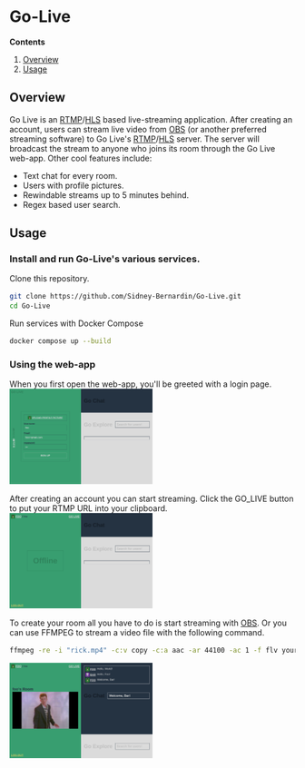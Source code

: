 # Go-Live

**Contents**
1. [Overview](#overview)
1. [Usage](#usage)

## Overview
Go Live is an [RTMP](https://en.wikipedia.org/wiki/Real-Time_Messaging_Protocol)/[HLS](https://en.wikipedia.org/wiki/HTTP_Live_Streaming) based live-streaming application. After creating an account, users can stream live video from [OBS](https://obsproject.com/) (or another preferred streaming software) to Go Live's [RTMP](https://en.wikipedia.org/wiki/Real-Time_Messaging_Protocol)/[HLS](https://en.wikipedia.org/wiki/HTTP_Live_Streaming) server. The server will broadcast the stream to anyone who joins its room through the Go Live web-app. Other cool features include:

* Text chat for every room.
* Users with profile pictures.
* Rewindable streams up to 5 minutes behind.
* Regex based user search.

<!---
For more on how this project works, visit my [portfolio](https://sidney-bernardin.github.io/project/?id=go_live).
-->

## Usage

### Install and run Go-Live's various services.

Clone this repository.
``` bash
git clone https://github.com/Sidney-Bernardin/Go-Live.git
cd Go-Live
```

Run services with Docker Compose
``` bash
docker compose up --build
```

### Using the web-app
When you first open the web-app, you'll be greeted with a login page.
<img src="./examples/signin.png" width="50%" />

After creating an account you can start streaming. Click the GO_LIVE button to put your RTMP URL into your clipboard.
<img src="./examples/home.png" width="50%" />

To create your room all you have to do is start streaming with [OBS](https://obsproject.com/). Or you can use FFMPEG to stream a video file with the following command.
``` bash
ffmpeg -re -i "rick.mp4" -c:v copy -c:a aac -ar 44100 -ac 1 -f flv your_rtmp_url
```
<img src="./examples/room.png" width="50%" />

